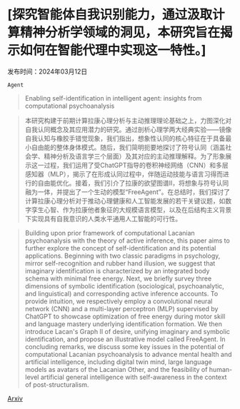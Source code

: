 # [探究智能体自我识别能力，通过汲取计算精神分析学领域的洞见，本研究旨在揭示如何在智能代理中实现这一特性。]

发布时间：2024年03月12日

`Agent`

> Enabling self-identification in intelligent agent: insights from computational psychoanalysis

> 本研究构建于前期计算拉康心理分析与主动推理理论基础之上，力图深化对自我认同概念及其应用潜力的研究。通过剖析心理学两大经典实验——镜像自我认知与橡胶手错觉现象，我们指出，想象性认同的核心特征在于具备最小自由能的整体身体模式。随后，我们简明扼要地探讨了符号认同（涵盖社会学、精神分析及语言学三个层面）及其对应的主动推理解释。为了形象展示这一过程，我们运用了受ChatGPT指导的卷积神经网络（CNN）和多层感知器（MLP），揭示了在形成认同过程中，伴随运动技能与语言习得而进行的自由能优化。接着，我们引介了拉康的欲望图谱II，将想象与符号认同融为一体，并提出了一个生动的模型“FreeAgent”。在总结时，我们探讨了计算拉康心理分析对于推动心理健康和人工智能发展的若干关键议题，如数字孪生心智、作为拉康他者象征的大规模语言模型，以及在后结构主义背景下实现具有自我意识的人类水平通用人工智能的可行性。

> Building upon prior framework of computational Lacanian psychoanalysis with the theory of active inference, this paper aims to further explore the concept of self-identification and its potential applications. Beginning with two classic paradigms in psychology, mirror self-recognition and rubber hand illusion, we suggest that imaginary identification is characterized by an integrated body schema with minimal free energy. Next, we briefly survey three dimensions of symbolic identification (sociological, psychoanalytic, and linguistical) and corresponding active inference accounts. To provide intuition, we respectively employ a convolutional neural network (CNN) and a multi-layer perceptron (MLP) supervised by ChatGPT to showcase optimization of free energy during motor skill and language mastery underlying identification formation. We then introduce Lacan's Graph II of desire, unifying imaginary and symbolic identification, and propose an illustrative model called FreeAgent. In concluding remarks, we discuss some key issues in the potential of computational Lacanian psychoanalysis to advance mental health and artificial intelligence, including digital twin mind, large language models as avatars of the Lacanian Other, and the feasibility of human-level artificial general intelligence with self-awareness in the context of post-structuralism.

[Arxiv](https://arxiv.org/abs/2403.07664)